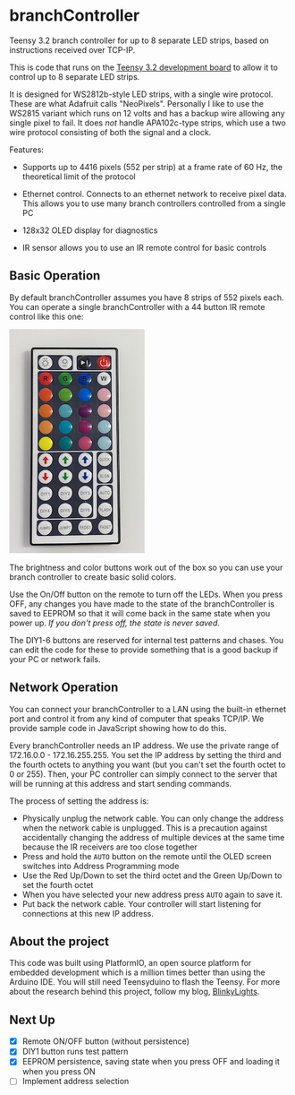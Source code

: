 branchController
================

Teensy 3.2 branch controller for up to 8 separate LED strips, based on instructions received over TCP-IP.

This is code that runs on the [Teensy 3.2 development board](https://www.pjrc.com/store/teensy32.html) to allow it to control up to 8 separate LED strips.

It is designed for WS2812b-style LED strips, with a single wire protocol. These are what Adafruit calls "NeoPixels". Personally I like to use the WS2815 variant which runs on 12 volts and has a backup wire allowing any single pixel to fail. It does *not* handle APA102c-type strips, which use a two wire protocol consisting of both the signal and a clock.

Features:

* Supports up to 4416 pixels (552 per strip) at a frame rate of 60 Hz, the theoretical limit of the protocol

* Ethernet control. Connects to an ethernet network to receive pixel data. This allows you to use many branch controllers controlled from a single PC

* 128x32 OLED display for diagnostics

* IR sensor allows you to use an IR remote control for basic controls

Basic Operation
---------------

By default branchController assumes you have 8 strips of 552 pixels each. You can operate a single branchController with a 44 button IR remote control like this one:

![44 button IR remote control](doc/44buttonIR.jpg)

The brightness and color buttons work out of the box so you can use your branch controller to create basic solid colors. 

Use the On/Off button on the remote to turn off the LEDs. When you press OFF, any changes you have made to the state of the branchController is saved to EEPROM so that it will come back in the same state when you power up. *If you don't press off, the state is never saved*.

The DIY1-6 buttons are reserved for internal test patterns and chases. You can edit the code for these to provide something that is a good backup if your PC or network fails.

Network Operation
-----------------

You can connect your branchController to a LAN using the built-in ethernet port and control it from any kind of computer that speaks TCP/IP. We provide sample code in JavaScript showing how to do this.

Every branchController needs an IP address. We use the private range of 172.16.0.0 - 172.16.255.255. You set the IP address by setting the third and the fourth octets to anything you want (but you can't set the fourth octet to 0 or 255). Then, your PC controller can simply connect to the server that will be running at this address and start sending commands.

The process of setting the address is:

* Physically unplug the network cable. You can only change the address when the network cable is unplugged. This is a precaution against accidentally changing the address of multiple devices at the same time because the IR receivers are too close together
* Press and hold the `AUTO` button on the remote until the OLED screen switches into Address Programming mode
* Use the Red Up/Down to set the third octet and the Green Up/Down to set the fourth octet
* When you have selected your new address press `AUTO` again to save it.
* Put back the network cable. Your controller will start listening for connections at this new IP address.


About the project
-----------------

This code was built using PlatformIO, an open source platform for embedded development which is a million times better than using the Arduino IDE. You will still need Teensyduino to flash the Teensy. For more about the research behind this project, follow my blog, [BlinkyLights](https://blinkylights.blog/).


Next Up
-------

- [x] Remote ON/OFF button (without persistence)
- [x] DIY1 button runs test pattern
- [x] EEPROM persistence, saving state when you press OFF and loading it when you press ON
- [ ] Implement address selection